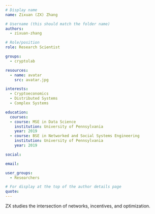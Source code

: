 ```yaml
---
# Display name
name: Zixuan (ZX) Zhang

# Username (this should match the folder name)
authors:
  - zixuan-zhang

# Role/position
role: Research Scientist

groups:
  - cryptolab

resources:
  - name: avatar
    src: avatar.jpg

interests:
  - Cryptoeconomics
  - Distributed Systems
  - Complex Systems

education:
  courses:
  - course: MSE in Data Science
    institution: University of Pennsylvania
    year: 2019
  - course: BSE in Networked and Social Systems Engineering
    institution: University of Pennsylvania 
    year: 2019

social:

email:

user_groups:
  - Researchers

# For display at the top of the author details page
quote:
---
```

ZX studies the intersection of networks, incentives, and optimization.
